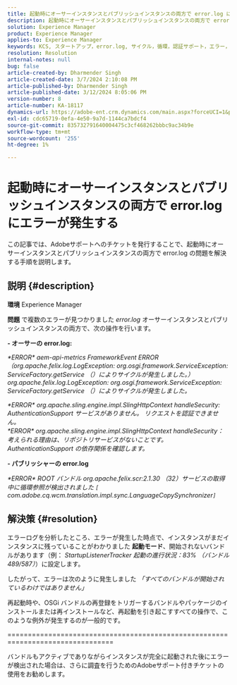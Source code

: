 ```yaml
---
title: 起動時にオーサーインスタンスとパブリッシュインスタンスの両方で error.log にエラーが発生する
description: 起動時にオーサーインスタンスとパブリッシュインスタンスの両方で error.log に記録される問題を解決する方法について説明します。
solution: Experience Manager
product: Experience Manager
applies-to: Experience Manager
keywords: KCS, スタートアップ，error.log, サイクル，循環，認証サポート，エラー，オーサーインスタンス，パブリッシュインスタンス，FAQ
resolution: Resolution
internal-notes: null
bug: false
article-created-by: Dharmender Singh
article-created-date: 3/7/2024 2:10:08 PM
article-published-by: Dharmender Singh
article-published-date: 3/12/2024 8:05:06 PM
version-number: 8
article-number: KA-18117
dynamics-url: https://adobe-ent.crm.dynamics.com/main.aspx?forceUCI=1&pagetype=entityrecord&etn=knowledgearticle&id=a9330262-8cdc-ee11-904d-6045bd006d92
exl-id: cdc65719-0efa-4e50-9a7d-1144ca7bdcf4
source-git-commit: 835732791640004475c3cf468262bbbc9ac34b9e
workflow-type: tm+mt
source-wordcount: '255'
ht-degree: 1%

---
```


# 起動時にオーサーインスタンスとパブリッシュインスタンスの両方で error.log にエラーが発生する


この記事では、Adobeサポートへのチケットを発行することで、起動時にオーサーインスタンスとパブリッシュインスタンスの両方で error.log の問題を解決する手順を説明します。

## 説明 {#description}


<b>環境</b>
Experience Manager

<b>問題</b>
で複数のエラーが見つかりました *error.log* オーサーインスタンスとパブリッシュインスタンスの両方で、次の操作を行います。

<b>- オーサーの error.log:</b>

*\*ERROR\* aem-api-metrics FrameworkEvent ERROR （org.apache.felix.log.LogException: org.osgi.framework.ServiceException: ServiceFactory.getService （）によりサイクルが発生しました。）
<br>org.apache.felix.log.LogException: org.osgi.framework.ServiceException: ServiceFactory.getService （）によりサイクルが発生しました。*



*\*ERROR\* org.apache.sling.engine.impl.SlingHttpContext handleSecurity: AuthenticationSupport サービスがありません。 リクエストを認証できません。
<br>\*ERROR\* org.apache.sling.engine.impl.SlingHttpContext handleSecurity：考えられる理由は、リポジトリサービスがないことです。 AuthenticationSupport の依存関係を確認します。*



<b>- パブリッシャーの error.log</b>

*\*ERROR\* ROOT バンドル org.apache.felix.scr:2.1.30 （32）サービスの取得中に循環参照が検出されました `[` com.adobe.cq.wcm.translation.impl.sync.LanguageCopySynchronizer`]`*






## 解決策 {#resolution}


エラーログを分析したところ、エラーが発生した時点で、インスタンスがまだインスタンスに残っていることがわかりました <b>起動モード</b>、開始されないバンドルがあります（例： *StartupListenerTracker 起動の進行状況：83% （バンドル 489/587）*）に設定します。

したがって、エラーは次のように発生しました *「すべてのバンドルが開始されているわけではありません」*

再起動時や、OSGi バンドルの再登録をトリガーするバンドルやパッケージのインストールまたは再インストールなど、再起動を引き起こすすべての操作で、このような例外が発生するのが一般的です。



================================================================================

バンドルもアクティブでありながらインスタンスが完全に起動された後にエラーが検出された場合は、さらに調査を行うためのAdobeサポート付きチケットの使用をお勧めします。
